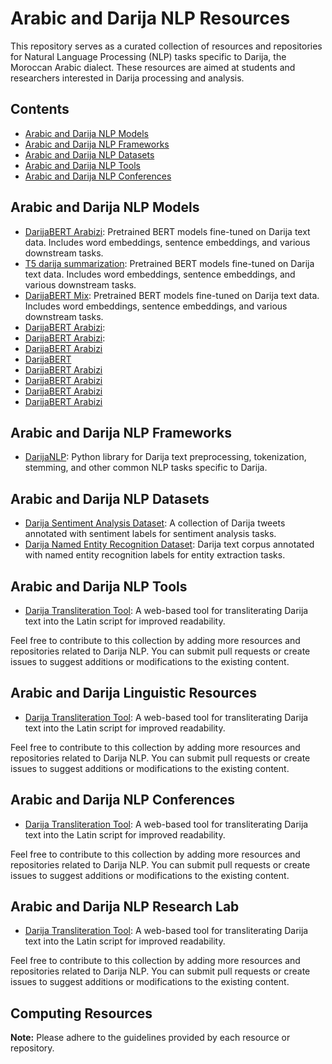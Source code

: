 # Arabic and Darija NLP Resources

This repository serves as a curated collection of resources and repositories for Natural Language Processing (NLP) tasks specific to Darija, the Moroccan Arabic dialect. These resources are aimed at students and researchers interested in Darija processing and analysis.

## Contents

- [Arabic and Darija NLP Models](#arabic-darija-nlp-models)
- [Arabic and Darija NLP Frameworks](#arabic-darija-nlp-frameworks)
- [Arabic and Darija NLP Datasets](#arabic-darija-nlp-datasets)
- [Arabic and Darija NLP Tools](#arabic-darija-nlp-frameworks)
- [Arabic and Darija NLP Conferences](#arabic-darija-nlp-research-conferences)

## Arabic and Darija NLP Models

- [DarijaBERT Arabizi](https://huggingface.co/SI2M-Lab/DarijaBERT-arabizi): Pretrained BERT models fine-tuned on Darija text data. Includes word embeddings, sentence embeddings, and various downstream tasks.
- [T5 darija summarization](https://huggingface.co/Kamel/t5-darija-summarization): Pretrained BERT models fine-tuned on Darija text data. Includes word embeddings, sentence embeddings, and various downstream tasks.
- [DarijaBERT Mix](https://huggingface.co/SI2M-Lab/DarijaBERT-mix): Pretrained BERT models fine-tuned on Darija text data. Includes word embeddings, sentence embeddings, and various downstream tasks.
- [DarijaBERT Arabizi](https://huggingface.co/otmangi/MorRoBERTa):
- [DarijaBERT Arabizi](https://huggingface.co/otmangi/MorrBERT):
- [DarijaBERT Arabizi](https://huggingface.co/Goud/AraBERT-summarization-goud)
- [DarijaBERT](https://github.com/AIOXLABS/DBert)
- [DarijaBERT Arabizi](https://huggingface.co/aubmindlab/aragpt2-base)
- [DarijaBERT Arabizi](https://huggingface.co/aubmindlab/bert-base-arabertv2)
- [DarijaBERT Arabizi](https://huggingface.co/CAMeL-Lab/bert-base-arabic-camelbert-da-sentiment)
- [DarijaBERT Arabizi](https://huggingface.co/TypicaAI/magbert-ner)

## Arabic and Darija NLP Frameworks

- [DarijaNLP](link): Python library for Darija text preprocessing, tokenization, stemming, and other common NLP tasks specific to Darija.

## Arabic and Darija NLP Datasets

- [Darija Sentiment Analysis Dataset](link): A collection of Darija tweets annotated with sentiment labels for sentiment analysis tasks.
- [Darija Named Entity Recognition Dataset](link): Darija text corpus annotated with named entity recognition labels for entity extraction tasks.

## Arabic and Darija NLP Tools

- [Darija Transliteration Tool](link): A web-based tool for transliterating Darija text into the Latin script for improved readability.

Feel free to contribute to this collection by adding more resources and repositories related to Darija NLP. You can submit pull requests or create issues to suggest additions or modifications to the existing content.

## Arabic and Darija Linguistic Resources

- [Darija Transliteration Tool](link): A web-based tool for transliterating Darija text into the Latin script for improved readability.

Feel free to contribute to this collection by adding more resources and repositories related to Darija NLP. You can submit pull requests or create issues to suggest additions or modifications to the existing content.

## Arabic and Darija NLP Conferences

- [Darija Transliteration Tool](link): A web-based tool for transliterating Darija text into the Latin script for improved readability.

Feel free to contribute to this collection by adding more resources and repositories related to Darija NLP. You can submit pull requests or create issues to suggest additions or modifications to the existing content.

## Arabic and Darija NLP Research Lab

- [Darija Transliteration Tool](link): A web-based tool for transliterating Darija text into the Latin script for improved readability.

Feel free to contribute to this collection by adding more resources and repositories related to Darija NLP. You can submit pull requests or create issues to suggest additions or modifications to the existing content.

## Computing Resources
**Note:** Please adhere to the guidelines provided by each resource or repository.
